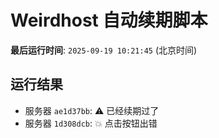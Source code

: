 # Weirdhost 自动续期脚本

**最后运行时间**: `2025-09-19 10:21:45` (北京时间)

## 运行结果

- 服务器 `ae1d37bb`: ⚠️ 已经续期过了
- 服务器 `1d308dcb`: 💥 点击按钮出错
